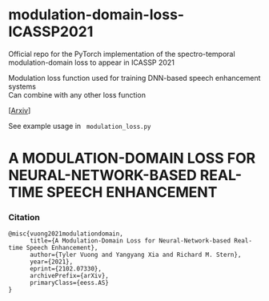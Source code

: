 # modulation-domain-loss-ICASSP2021

Official repo for the PyTorch implementation of the spectro-temporal modulation-domain loss to appear in ICASSP 2021

Modulation loss function used for training DNN-based speech enhancement systems \
Can combine with any other loss function

[[Arxiv](https://arxiv.org/pdf/2102.07330.pdf)]

See example usage in <code> modulation_loss.py </code>

# A MODULATION-DOMAIN LOSS FOR NEURAL-NETWORK-BASED REAL-TIME SPEECH ENHANCEMENT
### Citation

```
@misc{vuong2021modulationdomain,
      title={A Modulation-Domain Loss for Neural-Network-based Real-time Speech Enhancement}, 
      author={Tyler Vuong and Yangyang Xia and Richard M. Stern},
      year={2021},
      eprint={2102.07330},
      archivePrefix={arXiv},
      primaryClass={eess.AS}
}

```
